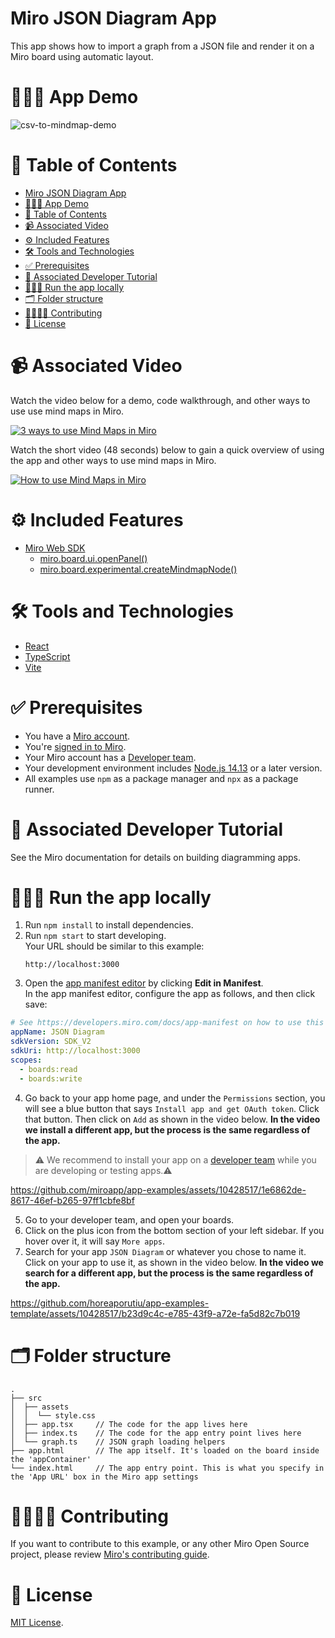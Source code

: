 # Miro JSON Diagram App

This app shows how to import a graph from a JSON file and render it on a Miro board using automatic layout.

# 👨🏻‍💻 App Demo

![csv-to-mindmap-demo](https://github.com/miroapp/app-examples/assets/10428517/9bc2274f-11f0-4974-973d-eb97da2ddea1)

# 📒 Table of Contents

- [Miro JSON Diagram App](#miro-json-diagram-app)
- [👨🏻‍💻 App Demo](#-app-demo)
- [📒 Table of Contents](#-table-of-contents)
- [📹 Associated Video ](#-associated-video-)
- [⚙️ Included Features ](#️-included-features-)
- [🛠️ Tools and Technologies ](#️-tools-and-technologies-)
- [✅ Prerequisites ](#-prerequisites-)
- [📖 Associated Developer Tutorial ](#-associated-developer-tutorial-)
- [🏃🏽‍♂️ Run the app locally ](#️-run-the-app-locally-)
- [🗂️ Folder structure ](#️-folder-structure-)
- [🫱🏻‍🫲🏽 Contributing ](#-contributing-)
- [🪪 License ](#-license-)

# 📹 Associated Video <a name="video"></a>

Watch the video below for a demo, code walkthrough, and other ways to use use mind maps in Miro.

[![3 ways to use Mind Maps in Miro](https://img.youtube.com/vi/z-kGniEBgZQ/0.jpg)](https://youtu.be/z-kGniEBgZQ)

Watch the short video (48 seconds) below to gain a quick overview of using the app and other ways to use mind maps in Miro.

[![How to use Mind Maps in Miro](https://img.youtube.com/vi/thKZa4zGduc/0.jpg)](https://youtu.be/thKZa4zGduc)

# ⚙️ Included Features <a name="features"></a>

- [Miro Web SDK](https://developers.miro.com/docs/web-sdk-reference)
  - [miro.board.ui.openPanel()](https://developers.miro.com/docs/ui_boardui#openpanel)
  - [miro.board.experimental.createMindmapNode()](https://developers.miro.com/docs/experimental_experimental#createmindmapnode)

# 🛠️ Tools and Technologies <a name="tools"></a>

- [React](https://react.dev/)
- [TypeScript](https://www.typescriptlang.org/)
- [Vite](https://vitejs.dev/)

# ✅ Prerequisites <a name="prerequisites"></a>

- You have a [Miro account](https://miro.com/signup/).
- You're [signed in to Miro](https://miro.com/login/).
- Your Miro account has a [Developer team](https://developers.miro.com/docs/create-a-developer-team).
- Your development environment includes [Node.js 14.13](https://nodejs.org/en/download) or a later version.
- All examples use `npm` as a package manager and `npx` as a package runner.

# 📖 Associated Developer Tutorial <a name="tutorial"></a>

See the Miro documentation for details on building diagramming apps.

# 🏃🏽‍♂️ Run the app locally <a name="run"></a>

1. Run `npm install` to install dependencies.
2. Run `npm start` to start developing. \
   Your URL should be similar to this example:
   ```
   http://localhost:3000
   ```
3. Open the [app manifest editor](https://developers.miro.com/docs/manually-create-an-app#step-2-configure-your-app-in-miro) by clicking **Edit in Manifest**. \
   In the app manifest editor, configure the app as follows, and then click save:

```yaml
# See https://developers.miro.com/docs/app-manifest on how to use this
appName: JSON Diagram
sdkVersion: SDK_V2
sdkUri: http://localhost:3000
scopes:
  - boards:read
  - boards:write
```

4. Go back to your app home page, and under the `Permissions` section, you will see a blue button that says `Install app and get OAuth token`. Click that button. Then click on `Add` as shown in the video below. <b>In the video we install a different app, but the process is the same regardless of the app.</b>

> ⚠️ We recommend to install your app on a [developer team](https://developers.miro.com/docs/create-a-developer-team) while you are developing or testing apps.⚠️

https://github.com/miroapp/app-examples/assets/10428517/1e6862de-8617-46ef-b265-97ff1cbfe8bf

5. Go to your developer team, and open your boards.
6. Click on the plus icon from the bottom section of your left sidebar. If you hover over it, it will say `More apps`.
7. Search for your app `JSON Diagram` or whatever you chose to name it. Click on your app to use it, as shown in the video below. <b>In the video we search for a different app, but the process is the same regardless of the app.</b>

https://github.com/horeaporutiu/app-examples-template/assets/10428517/b23d9c4c-e785-43f9-a72e-fa5d82c7b019

# 🗂️ Folder structure <a name="folder"></a>

```
.
├── src
│  ├── assets
│  │  └── style.css
│  ├── app.tsx     // The code for the app lives here
│  ├── index.ts    // The code for the app entry point lives here
│  └── graph.ts    // JSON graph loading helpers
├── app.html       // The app itself. It's loaded on the board inside the 'appContainer'
└── index.html     // The app entry point. This is what you specify in the 'App URL' box in the Miro app settings
```

# 🫱🏻‍🫲🏽 Contributing <a name="contributing"></a>

If you want to contribute to this example, or any other Miro Open Source project, please review [Miro's contributing guide](https://github.com/miroapp/app-examples/blob/main/CONTRIBUTING.md).

# 🪪 License <a name="license"></a>

[MIT License](https://github.com/miroapp/app-examples/blob/main/LICENSE).
